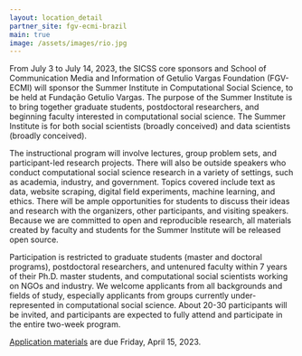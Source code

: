```yaml
---
layout: location_detail
partner_site: fgv-ecmi-brazil
main: true
image: /assets/images/rio.jpg
---
```


From July 3 to July 14, 2023, the SICSS core sponsors and School of Communication Media and Information of Getulio Vargas Foundation (FGV-ECMI) will sponsor the Summer Institute in Computational Social Science, to be held at Fundação Getulio Vargas. The purpose of the Summer Institute is to bring together graduate students, postdoctoral researchers, and beginning faculty interested in computational social science. The Summer Institute is for both social scientists (broadly conceived) and data scientists (broadly conceived).

The instructional program will involve lectures, group problem sets, and participant-led research projects. There will also be outside speakers who conduct computational social science research in a variety of settings, such as academia, industry, and government. Topics covered include text as data, website scraping, digital field experiments, machine learning, and ethics. There will be ample opportunities for students to discuss their ideas and research with the organizers, other participants, and visiting speakers. Because we are committed to open and reproducible research, all materials created by faculty and students for the Summer Institute will be released open source.

Participation is restricted to graduate students (master and doctoral programs), postdoctoral researchers, and untenured faculty within 7 years of their Ph.D. master students, and computational social scientists working on NGOs and industry. We welcome applicants from all backgrounds and fields of study, especially applicants from groups currently under-represented in computational social science. About 20-30 participants will be invited, and participants are expected to fully attend and participate in the entire two-week program.

[Application materials](https://compsocialscience.github.io/summer-institute/2023/fgv-ecmi-brazil/apply) are due Friday, April 15, 2023.

